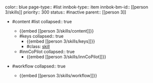 color:: blue
page-type:: #list
innbok-type:: item
innbok-bm-id:: [[person 3/skills]]
priority:: 300
status:: #inactive
parent:: [[person 3]]

- #content #list
  collapsed:: true
	- {{embed [[person 3/skills/content]]}}
  - #keys
    collapsed:: true
	  - {{embed [[person 3/skills/keys]]}}
	  - #class: [skill](https://go.innbok.com/#/page/innBoK%2Fclass%2Fskill)
  - #innCoPilot
    collapsed:: true
	  - {{embed [[person 3/skills/innCoPilot]]}}

- #workflow
  collapsed:: true
	- {{embed [[person 3/skills/workflow]]}}

